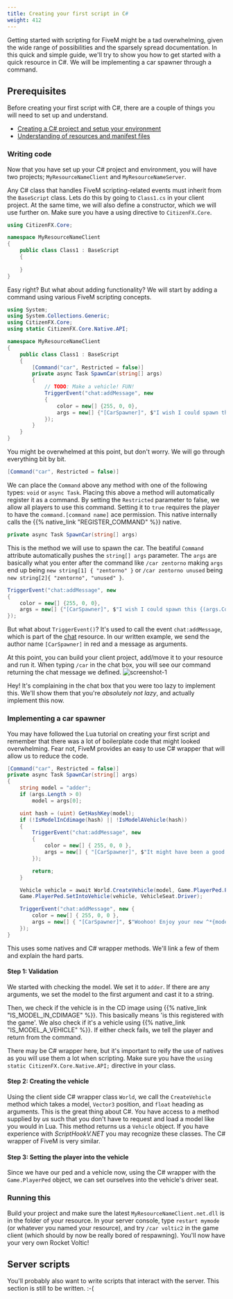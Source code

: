 ```yaml
---
title: Creating your first script in C#
weight: 412
---
```


Getting started with scripting for FiveM might be a tad overwhelming, given the wide range of possibilities and the sparsely spread documentation. In this quick and simple guide, we'll try to show you how to get started with a quick resource in C#. We will be implementing a car spawner through a command.

## Prerequisites
Before creating your first script with C#, there are a couple of things you will need to set up and understand.

* [Creating a C# project and setup your environment](/docs/scripting-manual/runtimes/csharp)
* [Understanding of resources and manifest files](/docs/scripting-reference/resource-manifest/resource-manifest)

### Writing code
Now that you have set up your C# project and environment, you will have two projects; `MyResourceNameClient` and `MyResourceNameServer`.

Any C# class that handles FiveM scripting-related events must inherit from the `BaseScript` class. Lets do this by going to `Class1.cs` in your client project. At the same time, we will also define a constructor, which we will use further on. Make sure you have a using directive to `CitizenFX.Core`.
```csharp
using CitizenFX.Core;

namespace MyResourceNameClient
{
    public class Class1 : BaseScript
    {
    
    }
}
```

Easy right? But what about adding functionality? We will start by adding a command using various FiveM scripting concepts.

```csharp
using System;
using System.Collections.Generic;
using CitizenFX.Core;
using static CitizenFX.Core.Native.API;

namespace MyResourceNameClient
{
    public class Class1 : BaseScript
    {
        [Command("car", Restricted = false)]
        private async Task SpawnCar(string[] args)
        {
            // TODO: Make a vehicle! FUN!
            TriggerEvent("chat:addMessage", new
            {
                color = new[] {255, 0, 0},
                args = new[] {"[CarSpawner]", $"I wish I could spawn this {(args.Count > 0 ? $"{args[0]} or" : "")} adder but my owner was too lazy. :("}
            });
        }
    }
}
```

You might be overwhelmed at this point, but don't worry. We will go through everything bit by bit.

```csharp
[Command("car", Restricted = false)]
```

We can place the `Command` above any method with one of the following types: `void` or `async Task`. Placing this above a method will automatically register it as a command. By setting the `Restricted` parameter to false, we allow all players to use this command. Setting it to `true` requires the player to have the `command.[command name]` ace permission. This native internally calls the {{% native_link "REGISTER_COMMAND" %}} native.

```csharp
private async Task SpawnCar(string[] args)
```

This is the method we will use to spawn the car. The beatiful `Command` attribute automatically pushes the `string[] args` parameter. The `args` are basically what you enter after the command like `/car zentorno` making `args` end up being `new string[1] { "zentorno" }` or `/car zentorno unused` being `new string[2]{ "zentorno", "unused" }`.


```csharp
TriggerEvent("chat:addMessage", new
{
    color = new[] {255, 0, 0},
    args = new[] {"[CarSpawner]", $"I wish I could spawn this {(args.Count > 0 ? $"{args[0]} or" : "")} adder but my owner was too lazy. :("}
});
```
But what about `TriggerEvent()`? It's used to call the event `chat:addMessage`, which is part of the [chat](/docs/resources/chat/events/chat-addMessage/) resource. In our written example, we send the author name `[CarSpawner]` in red and a message as arguments.

At this point, you can build your client project, add/move it to your resource and run it. When typing `/car` in the chat box, you will see our command returning the chat message we defined. ![screenshot-1](/csharp-tut-6.png)

Hey! It's complaining in the chat box that you were too lazy to implement this. We'll show them that you're _absolutely not lazy_, and actually implement this now.

### Implementing a car spawner
You may have followed the Lua tutorial on creating your first script and remember that there was a lot of boilerplate code that might looked overwhelming. Fear not, FiveM provides an easy to use C# wrapper that will allow us to reduce the code.

```csharp
[Command("car", Restricted = false)]
private async Task SpawnCar(string[] args)
{
    string model = "adder";
    if (args.Length > 0)
        model = args[0];

    uint hash = (uint) GetHashKey(model);
    if (!IsModelInCdimage(hash) || !IsModelAVehicle(hash))
    {
        TriggerEvent("chat:addMessage", new
        {
            color = new[] { 255, 0, 0 },
            args = new[] { "[CarSpawner]", $"It might have been a good thing that you tried to spawn a {model}. Who even wants their spawning to actually ^*succeed?" }
        });

        return;
    }

    Vehicle vehicle = await World.CreateVehicle(model, Game.PlayerPed.Position, Game.PlayerPed.Heading);
    Game.PlayerPed.SetIntoVehicle(vehicle, VehicleSeat.Driver);

    TriggerEvent("chat:addMessage", new {
        color = new[] { 255, 0, 0 },
        args = new[] { "[CarSpawner]", $"Woohoo! Enjoy your new ^*{model}!" }
    });
}
```

This uses some natives and C# wrapper methods. We'll link a few of them and explain the hard parts.

#### Step 1: Validation
We started with checking the model. We set it to `adder`. If there are any arguments, we set the model to the first argument and cast it to a string.

Then, we check if the vehicle is in the CD image using {{% native_link "IS_MODEL_IN_CDIMAGE" %}}. This basically means 'is this registered with the game'. We also check if it's a vehicle using {{% native_link "IS_MODEL_A_VEHICLE" %}}. If either check fails, we tell the player and return from the command.

There may be C# wrapper here, but it's important to reify the use of natives as you will use them a lot when scripting. Make sure you have the `using static CitizenFX.Core.Native.API;` directive in your class.

#### Step 2: Creating the vehicle
Using the client side C# wrapper class `World`, we call the `CreateVehicle` method which takes a model, `Vector3` position, and `float` heading as arguments. This is the great thing about C#. You have access to a method supplied by _us_ such that you don't have to request and load a model like you would in Lua. This method returns us a `Vehicle` object. If you have experience with *ScriptHookV.NET* you may recognize these classes. The C# wrapper of FiveM is very similar.

#### Step 3: Setting the player into the vehicle
Since we have our ped and a vehicle now, using the C# wrapper with the `Game.PlayerPed` object, we can set ourselves into the vehicle's driver seat.

### Running this
Build your project and make sure the latest `MyResourceNameClient.net.dll` is in the folder of your resource. In your server console, type `restart mymode` (or whatever you named your resource), and try `/car voltic2` in the game client (which should by now be really bored of respawning). You'll now have your very own Rocket Voltic!

## Server scripts
You'll probably also want to write scripts that interact with the server. This section is still to be written. :-(
